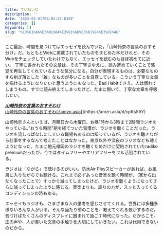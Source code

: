 ```yaml
---
title: ていねいに
description: ''
date: '2023-04-01T03:02:27.810Z'
categories: []
keywords: []
slug: "%E3%81%A6%E3%81%84%E3%81%AD%E3%81%84%E3%81%AB"
---
```

ここ最近、時間を見つけてはエッセイを読んでいた。「山崎怜奈の言葉のおすそ分け」だ。もともとWebに掲載されていたものをまとめた本だけれど、そのWebをチェックしていたわけでもなく、エッセイを読むのもほぼ初めてに近い。 丁寧に書かれたその文章は、その丁寧さゆえに、読み進めていくことで感覚を再生してくれているような気分になる。自分が表現するものは、必要なものすら削ぎ落とした「雑」なものが多いことを自覚している。こういう丁寧な文章を描けるようになりたいと思うようにもなった。Bad Habitでさえ、人は慣れてしまうもの。すでに読み終えてしまったけど、たまに開いて、丁寧な文章を呼吸したい。

[**_山崎怜奈の言葉のおすそわけ_**  
山崎怜奈の言葉のおすそわけamzn.asia](https://amzn.asia/d/cpKs5AY "https://amzn.asia/d/cpKs5AY")[](https://amzn.asia/d/cpKs5AY)

山崎怜奈さんといえば、月曜日から木曜日、お昼1時から3時まで2時間ラジオをやっている。”おうち時間”期を経てついた習慣が、ラジオを聴くことだった。ラジオを流しっぱなしにしている職場もあるのは知っているが、ラジオを聴きながら仕事をするなんて考えたことはなかった。東京以外や深夜のラジオなども聴くようになった。たまに地元福岡のラジオを聴くためだけに契約されていたradiko premiumだったが、今ではタイムフリーやエリアフリーをフル活用されている。

ラジオは「ながら」で聴けるのがいい。防水Air Playスピーカーがあれば、お風呂に入りながらでも聴ける。これまで必ずあった音楽を聴く時間が、（家から出なくなったことで）すっかり減ってしまったけど、ラジオを聴くようになってさらに減ってしまったように感じる。音楽よりも、語りの方が、スッと入ってくるコンディションの時もある。

エッセイもラジオも、さまざまな人の思考を感じさせてくれる。世界には多種多様ないろんな人がいる。そんな当たり前のことを、教えてくれる気がするのだ。気づけばたくさんのディスプレイに囲まれて過ごす時代になった。だからこそ、生の声や、人が書いた文章の手触りを大切にしていきたい。これは代用できないのだから。